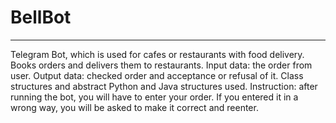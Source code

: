 # BellBot

* * *

Telegram Bot, which is used for cafes or restaurants with food delivery. Books orders and delivers them to restaurants. Input data: the order from user. Output data: checked order and acceptance or refusal of it. Class structures and abstract Python and Java structures used. Instruction: after running the bot, you will have to enter your order. If you entered it in a wrong way, you will be asked to make it correct and reenter.
